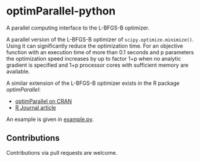 # optimParallel-python
A parallel computing interface to the L-BFGS-B optimizer.

A parallel version of the L-BFGS-B optimizer of `scipy.optimize.minimize()`.
Using it can significantly reduce the optimization time. For an objective
function with an execution time of more than 0.1 seconds and p parameters
the optimization speed increases by up to factor 1+p when no analytic
gradient is specified and 1+p processor cores with sufficient memory
are available.

A similar extension of the L-BFGS-B optimizer exists in the R package *optimParallel*:
* [optimParallel on CRAN](https://CRAN.R-project.org/package=optimParallel)
* [R Journal article](https://doi.org/10.32614/RJ-2019-030)

An example is given in [example.py](example.py).

## Contributions
Contributions via pull requests are welcome.
